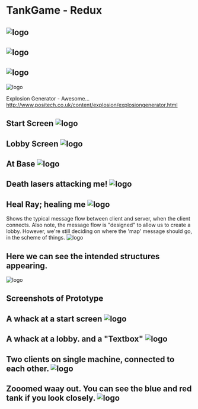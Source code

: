 TankGame - Redux
================
![logo](https://raw.github.com/Hibchibbler/TankGame/master/Screenshots/MapEditor.png?login=Hibchibbler&token=205db478f6e85c6c326d88b18a855816)
------------------------
![logo](https://raw.github.com/Hibchibbler/TankGame/master/Screenshots/bigMap_SmootherFoW.png?login=Hibchibbler&token=9493ea88231920c48cfecee08fde2004)
------------------------
![logo](https://raw.github.com/Hibchibbler/TankGame/master/Screenshots/FullSize_TugOfWar.png?login=Hibchibbler&token=c0f589085fe571c10a3d66c25ef18ca1)
------------------------
![logo](https://raw.github.com/Hibchibbler/TankGame/master/Screenshots/LaserBlasted_windowed.png?login=Hibchibbler&token=70f8be01129e6356f3c7fc8de4e0a8d4)

Explosion Generator - Awesome...
http://www.positech.co.uk/content/explosion/explosiongenerator.html

Start Screen
![logo](https://raw.github.com/Hibchibbler/TankGame/master/Screenshots/StartScreenShot_2.png?login=Hibchibbler&token=fde09ec171da6186f4f5384a4eb0d1d8)
------------------------
Lobby Screen
![logo](https://raw.github.com/Hibchibbler/TankGame/master/Screenshots/LobbyScreenShot_2.png?login=Hibchibbler&token=338a1085fab34e8626fdd2f019aaeb80)
------------------------
At Base
![logo](https://raw.github.com/Hibchibbler/TankGame/master/Screenshots/RunScreenShot1_2.png?login=Hibchibbler&token=3f3a33f03f83347eef5f50b3a9a15676)
------------------------
Death lasers attacking me!
![logo](https://raw.github.com/Hibchibbler/TankGame/master/Screenshots/RunScreenShot2_2.png?login=Hibchibbler&token=82b0e89c4aeff90090fb8416df08389a)
------------------------
Heal Ray; healing me
![logo](https://raw.github.com/Hibchibbler/TankGame/master/Screenshots/RunScreenShot3_2.png?login=Hibchibbler&token=67de4c31208c1bb2e8f947df0c9c0806)
------------------------


Shows the typical message flow between client and server, when the client connects.
Also note, the message flow is "designed" to allow us to create a lobby. 
However, we're still deciding on where the 'map' message should go, in the scheme of things.
![logo](https://raw.github.com/Hibchibbler/TankGame/master/Screenshots/network_establish_phase.png?login=Hibchibbler&token=1638ab91df6cd96b593ee2c65239dccd)


Here we can see the intended structures appearing.
--------------------------------------------------
![logo](https://raw.github.com/Hibchibbler/TankGame/master/master_architecture.png?login=Hibchibbler&token=ec3f2b6ab3f5e41ec5011b901e5e7eec)

Screenshots of Prototype 
------------------------
A whack at a start screen
![logo](https://raw.github.com/Hibchibbler/TankGame/master/Screenshots/StartScreenShot.png?login=Hibchibbler&token=a66f97ca572c7a96647cd6cc692365da)
------------------------
A whack at a lobby. and a "Textbox"
![logo](https://raw.github.com/Hibchibbler/TankGame/master/Screenshots/LobbyScreenShot.png?login=Hibchibbler&token=592b609319404e62cdc1a782d526d142)
------------------------
Two clients on single machine, connected to each other.
![logo](https://raw.github.com/Hibchibbler/TankGame/master/Screenshots/GamePlayScreenShot.png?login=Hibchibbler&token=1c941fdd6e571ee76145c3af3991f0a0)
------------------------
Zooomed waay out. You can see the blue and red tank if you look closely.
![logo](https://raw.github.com/Hibchibbler/TankGame/master/Screenshots/ZoomedOutScreenShot.png?login=Hibchibbler&token=f1a44c8e7e3c17c6e46e642d1f70f4f2)
------------------------


